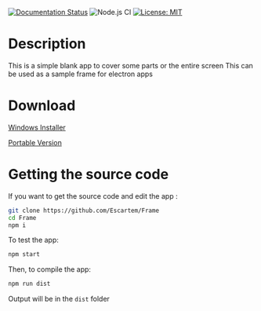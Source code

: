 [![Documentation Status](https://readthedocs.org/projects/frame/badge/?version=latest&style=for-the-badge)](https://frame.readthedocs.io/en/latest/?badge=latest)
![Node.js CI](https://github.com/Escartem/Frame/workflows/Node.js%20CI/badge.svg)
[![License: MIT](https://img.shields.io/badge/License-MIT-yellow.svg?style=for-the-badge)](https://opensource.org/licenses/MIT)

# Description
 This is a simple blank app to cover some parts or the entire screen
 This can be used as a sample frame for electron apps

# Download
 [Windows Installer](https://github.com/Escartem/Frame/releases/latest/download/frame-Setup-2.2.1.exe)
 
 [Portable Version](https://github.com/Escartem/Frame/releases/latest/download/frame-2.2.1-win-unpacked.rar)

# Getting the source code
 If you want to get the source code and edit the app :

 ```bash
 git clone https://github.com/Escartem/Frame
 cd Frame
 npm i
 ```

 To test the app:

 ```bash
 npm start
 ```

 Then, to compile the app:

 ```bash
 npm run dist
 ```

 Output will be in the `dist` folder
